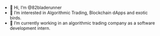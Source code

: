 - 👋 Hi, I’m @82bladerunner
- 👀 I’m interested in Algorithmic Trading, Blockchain dApps and exotic birds.
- 🌱 I’m currently working in an algorithmic trading company as a software development intern.

<!---
82bladerunner/82bladerunner is a ✨ special ✨ repository because its `README.md` (this file) appears on your GitHub profile.
You can click the Preview link to take a look at your changes.
--->
